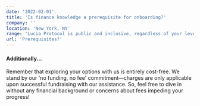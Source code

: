 ```yaml
---
date: '2022-02-01'
title: 'Is finance knowledge a prerequisite for onboarding?'
company: ''
location: 'New York, NY'
range: 'Lucia Protocol is public and inclusive, regardless of your level of financial expertise. Our array of resources and committed support team ensures that you can easily understand your funding alternatives and lender connections, even if finance is new to you.'
url: 'Prerequisites?'
---
```


#### Additionally...

Remember that exploring your options with us is entirely cost-free. We stand by our 'no funding, no fee' commitment—charges are only applicable upon successful fundraising with our assistance. So, feel free to dive in without any financial background or concerns about fees impeding your progress!
